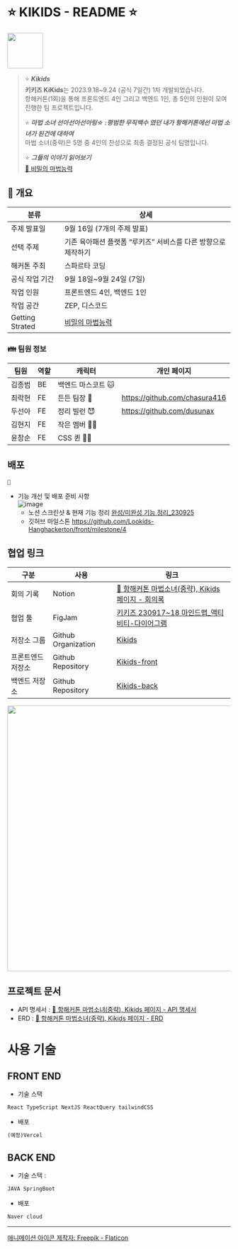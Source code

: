 # ⭐️ KIKIDS - README ⭐️

<img src="https://github.com/Lookids-Hanghackerton/.github/assets/94776135/94496c3f-23c7-4428-887e-8ec24ed117ea" width="80px" />

> ⭐️ ***Kikids***  
> **키키즈 KiKids**는 2023.9.18~9.24 (공식 7일간) 1차 개발되었습니다.   
> 항해커톤(1회)을 통해 프론트엔드 4인 그리고 백엔드 1인, 총 5인의 인원이 모여 진행한 팀 프로젝트입니다.
>  
>⭐️ ***마법 소녀 선아선아선아링☆ :평범한 무직백수 였던 내가 항해커톤에선 마법 소녀가 된건에 대하여***  
> 마법 소녀(중략)은 5명 중 4인의 찬성으로 최종 결정된 공식 팀명입니다.  
> 
> ⭐️ ***그들의 이야기 읽어보기***  
> [💖 비밀의 마법능력](https://www.notion.so/b3fe803a508a43afb88a351283e0b992?pvs=21)   
>

## 🩷 개요

| 분류 | 상세 |
| --- | --- |
| 주제 발표일 | 9월 16일 (7개의 주제 발표) |
| 선택 주제 | 기존 육아패션 플랫폼 “루키즈” 서비스를 다른 방향으로 제작하기 |
| 해커톤 주최 | 스파르타 코딩 |
| 공식 작업 기간 | 9월 18일~9월 24일 (7일) |
| 작업 인원 | 프론트엔드 4인, 백엔드 1인 |
| 작업 공간 | ZEP, 디스코드 |
| Getting Strated | [비밀의 마법능력](https://www.notion.so/b3fe803a508a43afb88a351283e0b992?pvs=21)  |

### 👪 팀원 정보

| 팀원 | 역할 | 캐릭터 | 개인 페이지 |
| --- | --- | --- | --- |
| 김종범 | BE | 백엔드 마스코트 🐱 | |
| 최락현 | FE | 든든 팀장 🤠 | https://github.com/chasura416 |
| 두선아 | FE | 정리 빌런 😈 | https://github.com/dusunax |
| 김현지 | FE | 작은 멤버 🧚‍♀️ |  |
| 윤창순 | FE | CSS 퀸 🧝‍♀️ |  |

## 배포

```
💝 
```

- 기능 개선 및 배포 준비 사항  
![image](https://github.com/Lookids-Hanghackerton/.github/assets/94776135/36e4d448-4eb2-4e96-9b70-ae6e3528a3b3)
   - 노션 스크린샷 & 현재 기능 정리 [완성/미완성 기능 정리_230925](https://www.notion.so/_230925-76c714d0fc6845fdb7bb5b9cbd92db23?pvs=21)
   - 깃허브 마일스톤 https://github.com/Lookids-Hanghackerton/front/milestone/4

## 협업 링크

| 구분 | 사용 | 링크 |
| --- | --- | --- |
| 회의 기록 | Notion | [📣 항해커톤 마법소녀(중략), Kikids 페이지 - 회의록](https://www.notion.so/98bdc3b405fe429a88718e4fd04cb784?pvs=21)  |
| 협업 툴 | FigJam | [키키즈 230917~18 마인드맵_액티비티-다이어그램](https://www.figma.com/file/HZfsyseTy2GAPXnaH2CPrl/%ED%82%A4%ED%82%A4%EC%A6%88-230917~18-%EB%A7%88%EC%9D%B8%EB%93%9C%EB%A7%B5_%EC%95%A1%ED%8B%B0%EB%B9%84%ED%8B%B0-%EB%8B%A4%EC%9D%B4%EC%96%B4%EA%B7%B8%EB%9E%A8?type=whiteboard&node-id=0-1&t=O9gQKYUpyVB7eEXL-0) |
| 저장소 그룹 | Github Organization | [Kikids](https://github.com/Lookids-Hanghackerton) |
| 프론트엔드 저장소 | Github Repository | [Kikids-front](https://github.com/Lookids-Hanghackerton/front) |
| 백엔드 저장소 | Github Repository | [Kikids-back](https://github.com/Lookids-Hanghackerton/back) |

<img src="https://github.com/Lookids-Hanghackerton/.github/assets/94776135/56c20bde-8529-44ae-ab83-a39002f90edd" width="600px" />

## 프로젝트 문서

- API 명세서 : [📣 항해커톤 마법소녀(중략), Kikids 페이지 - API 명세서](https://www.notion.so/API-1721169101e145f7a49198d6cc733295?pvs=21)
- ERD : [📣 항해커톤 마법소녀(중략), Kikids 페이지 - ERD](https://www.notion.so/dusunax/ERD-ce16dc4c96bc4a04877fb11a7dffc6de?pvs=4)

# 사용 기술

## FRONT END

- 기술 스택

```jsx
React TypeScript NextJS ReactQuery tailwindCSS
```

- 배포

```jsx
(예정)Vercel
```

## BACK END

- 기술 스택 : 

```jsx
JAVA SpringBoot
```

- 배포

```jsx
Naver cloud
```

---

[애니메이션 아이콘 제작자: Freepik - Flaticon](https://www.flaticon.com/kr/free-animated-icons/)
